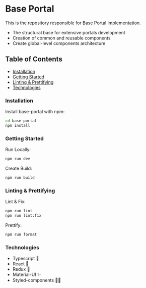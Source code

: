 # Base Portal

This is the repository responsible for Base Portal implementation.
- The structural base for extensive portals development
- Creation of common and reusable components
- Create global-level components architecture




## Table of Contents

- [Installation](#installation)
- [Getting Started](#getting-started)
- [Linting & Prettifying](#linting--prettifying)
- [Technologies](#technologies)
### Installation

Install base-portal with npm:

```bash
cd base-portal
npm install
```

### Getting Started

Run Locally:

```bash
npm run dev
```
Create Build:

```bash
npm run build
```

### Linting & Prettifying

Lint & Fix:

```bash
npm run lint
npm run lint:fix
```
Prettify:

```bash
npm run format
```


### Technologies
- Typescript 🛑
- React 🚀
- Redux 🔭
- Material-UI ✨
- Styled-components 💅🏻